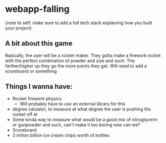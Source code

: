 # webapp-falling

{note to self: make sure to add a full tech stack explaining how you built your project}

## A bit about this game

Basically, the user will be a rocket maker. They gotta make a firework rocket with the perfect combination of powder and size and such. The farther/higher up they go the more points they get. Will need to add a scoreboard or something

## Things I wanna have:
- Rocket firework physics
    - Will probably have to use an external library for this
- degree calulator, to measure at what degree the user is pushing the rocket off at
- Some kinda way to measure what would be a good mix of nitroglycerin or gunpowder and such, can't make it too boring now can we?
- Scoreboard
- 3 trillion billion ice cream chips worth of bottles